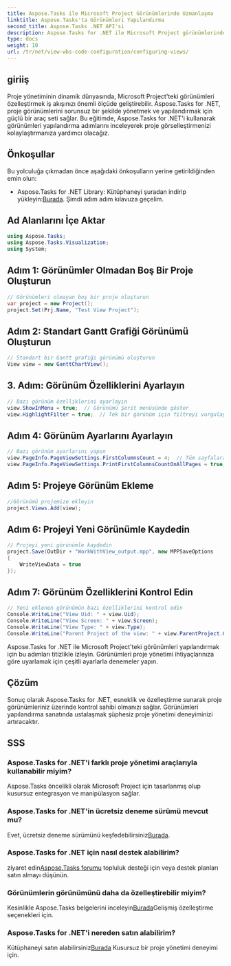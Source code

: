 ```yaml
---
title: Aspose.Tasks ile Microsoft Project Görünümlerinde Uzmanlaşma
linktitle: Aspose.Tasks'ta Görünümleri Yapılandırma
second_title: Aspose.Tasks .NET API'si
description: Aspose.Tasks for .NET ile Microsoft Project görünümlerinde ustalaşın. Proje yönetimi deneyiminizi zahmetsizce özelleştirin ve kolaylaştırın.
type: docs
weight: 10
url: /tr/net/view-wbs-code-configuration/configuring-views/
---
```

## giriiş
Proje yönetiminin dinamik dünyasında, Microsoft Project'teki görünümleri özelleştirmek iş akışınızı önemli ölçüde geliştirebilir. Aspose.Tasks for .NET, proje görünümlerini sorunsuz bir şekilde yönetmek ve yapılandırmak için güçlü bir araç seti sağlar. Bu eğitimde, Aspose.Tasks for .NET'i kullanarak görünümleri yapılandırma adımlarını inceleyerek proje görselleştirmenizi kolaylaştırmanıza yardımcı olacağız.
## Önkoşullar
Bu yolculuğa çıkmadan önce aşağıdaki önkoşulların yerine getirildiğinden emin olun:
-  Aspose.Tasks for .NET Library: Kütüphaneyi şuradan indirip yükleyin:[Burada](https://releases.aspose.com/tasks/net/).
Şimdi adım adım kılavuza geçelim.
## Ad Alanlarını İçe Aktar
```csharp
using Aspose.Tasks;
using Aspose.Tasks.Visualization;
using System;

```
## Adım 1: Görünümler Olmadan Boş Bir Proje Oluşturun
```csharp
// Görünümleri olmayan boş bir proje oluşturun
var project = new Project();
project.Set(Prj.Name, "Test View Project");
```
## Adım 2: Standart Gantt Grafiği Görünümü Oluşturun
```csharp
// Standart bir Gantt grafiği görünümü oluşturun
View view = new GanttChartView();
```
## 3. Adım: Görünüm Özelliklerini Ayarlayın
```csharp
// Bazı görünüm özelliklerini ayarlayın
view.ShowInMenu = true;  // Görünümü Şerit menüsünde göster
view.HighlightFilter = true;  // Tek bir görünüm için filtreyi vurgulayın
```
## Adım 4: Görünüm Ayarlarını Ayarlayın
```csharp
// Bazı görünüm ayarlarını yapın
view.PageInfo.PageViewSettings.FirstColumnsCount = 4;  // Tüm sayfalara yazdırılacak ilk sütunların sayısını ayarlayın
view.PageInfo.PageViewSettings.PrintFirstColumnsCountOnAllPages = true;  // Tüm sayfalara belirli sayıda ilk sütunu yazdır
```
## Adım 5: Projeye Görünüm Ekleme
```csharp
//Görünümü projemize ekleyin
project.Views.Add(view);
```
## Adım 6: Projeyi Yeni Görünümle Kaydedin
```csharp
// Projeyi yeni görünümle kaydedin
project.Save(OutDir + "WorkWithView_output.mpp", new MPPSaveOptions
{
    WriteViewData = true
});
```
## Adım 7: Görünüm Özelliklerini Kontrol Edin
```csharp
// Yeni eklenen görünümün bazı özelliklerini kontrol edin
Console.WriteLine("View Uid: " + view.Uid);
Console.WriteLine("View Screen: " + view.Screen);
Console.WriteLine("View Type: " + view.Type);
Console.WriteLine("Parent Project of the view: " + view.ParentProject.Get(Prj.Name));
```
Aspose.Tasks for .NET ile Microsoft Project'teki görünümleri yapılandırmak için bu adımları titizlikle izleyin. Görünümleri proje yönetimi ihtiyaçlarınıza göre uyarlamak için çeşitli ayarlarla denemeler yapın.
## Çözüm
Sonuç olarak Aspose.Tasks for .NET, esneklik ve özelleştirme sunarak proje görünümleriniz üzerinde kontrol sahibi olmanızı sağlar. Görünümleri yapılandırma sanatında ustalaşmak şüphesiz proje yönetimi deneyiminizi artıracaktır.
## SSS
### Aspose.Tasks for .NET'i farklı proje yönetimi araçlarıyla kullanabilir miyim?
Aspose.Tasks öncelikli olarak Microsoft Project için tasarlanmış olup kusursuz entegrasyon ve manipülasyon sağlar.
### Aspose.Tasks for .NET'in ücretsiz deneme sürümü mevcut mu?
 Evet, ücretsiz deneme sürümünü keşfedebilirsiniz[Burada](https://releases.aspose.com/).
### Aspose.Tasks for .NET için nasıl destek alabilirim?
 ziyaret edin[Aspose.Tasks forumu](https://forum.aspose.com/c/tasks/15) topluluk desteği için veya destek planları satın almayı düşünün.
### Görünümlerin görünümünü daha da özelleştirebilir miyim?
 Kesinlikle Aspose.Tasks belgelerini inceleyin[Burada](https://reference.aspose.com/tasks/net/)Gelişmiş özelleştirme seçenekleri için.
### Aspose.Tasks for .NET'i nereden satın alabilirim?
 Kütüphaneyi satın alabilirsiniz[Burada](https://purchase.aspose.com/buy) Kusursuz bir proje yönetimi deneyimi için.